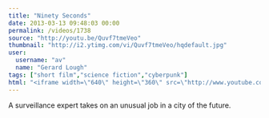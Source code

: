 ```yaml
---
title: "Ninety Seconds"
date: 2013-03-13 09:48:03 00:00
permalink: /videos/1738
source: "http://youtu.be/Quvf7tmeVeo"
thumbnail: "http://i2.ytimg.com/vi/Quvf7tmeVeo/hqdefault.jpg"
user:
  username: "av"
  name: "Gerard Lough"
tags: ["short film","science fiction","cyberpunk"]
html: "<iframe width=\"640\" height=\"360\" src=\"http://www.youtube.com/embed/Quvf7tmeVeo?wmode=transparent&feature=oembed\" frameborder=\"0\" allowfullscreen></iframe>"
---
```


A surveillance expert takes on an unusual job in a city of the future.